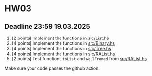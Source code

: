 # HW03 

## Deadline 23:59 19.03.2025

1. [2 points] Implement the functions in [src/List.hs](src/List.hs)
2. [4 points] Implement the functions in [src/Binary.hs](src/Binary.hs)
3. [4 points] Implement the functions in [src/Tree.hs](src/Tree.hs)
4. [4 points] Implement the functions in [src/RAList.hs](src/RAList.hs)
5. [2 points] Test functions `toList` and `wellFromed` from [src/RAList.hs](src/RAList.hs)

Make sure your code passes the github action. 
